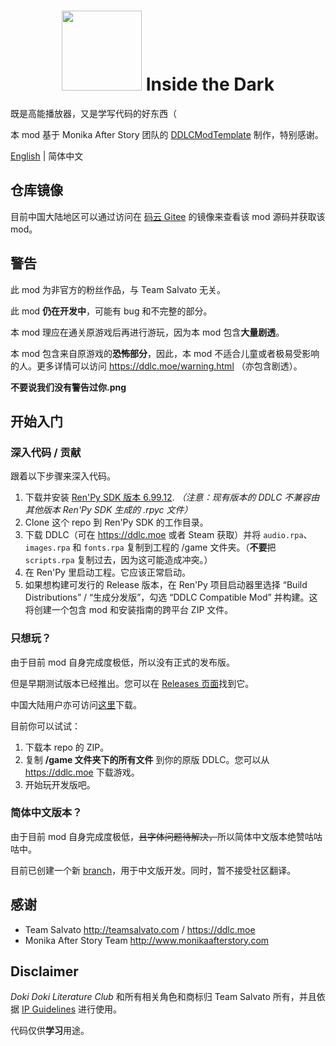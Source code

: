 <!-- sorry -->
<h1>
  <div align="center">
    <img src="https://github.com/imgradeone/InsideTheDark/raw/90d23499ba4099d90023599d5d63d57830f70f1b/game/mod_assets/insidethedark.png" width="128" height="128">
    Inside the Dark
  </div>
</h1>

既是高能播放器，又是学写代码的好东西（

本 mod 基于 Monika After Story 团队的 [DDLCModTemplate](https://github.com/Monika-After-Story/DDLCModTemplate) 制作，特别感谢。

[English](./README.md) | 简体中文

## 仓库镜像

目前中国大陆地区可以通过访问在 [码云 Gitee](https://gitee.com/imgradeone/InsideTheDark) 的镜像来查看该 mod 源码并获取该 mod。

## 警告

此 mod 为非官方的粉丝作品，与 Team Salvato 无关。

此 mod **仍在开发中**，可能有 bug 和不完整的部分。

本 mod 理应在通关原游戏后再进行游玩，因为本 mod 包含**大量剧透**。

本 mod 包含来自原游戏的**恐怖部分**，因此，本 mod 不适合儿童或者极易受影响的人。更多详情可以访问 https://ddlc.moe/warning.html （亦包含剧透）。

**不要说我们没有警告过你.png**

## 开始入门

### 深入代码 / 贡献
跟着以下步骤来深入代码。

1. 下载并安装 [Ren'Py SDK 版本 6.99.12](https://www.renpy.org/release/6.99.12). *（注意：现有版本的 DDLC 不兼容由其他版本 Ren'Py SDK 生成的 .rpyc 文件）*
1. Clone 这个 repo 到 Ren'Py SDK 的工作目录。
1. 下载 DDLC（可在 https://ddlc.moe 或者 Steam 获取）并将 `audio.rpa`、`images.rpa` 和 `fonts.rpa` 复制到工程的 /game 文件夹。（**不要**把 `scripts.rpa` 复制过去，因为这可能造成冲突。）
1. 在 Ren'Py 里启动工程。它应该正常启动。
1. 如果想构建可发行的 Release 版本，在 Ren'Py 项目启动器里选择 “Build Distributions” / “生成分发版”，勾选 “DDLC Compatible Mod” 并构建。这将创建一个包含 mod 和安装指南的跨平台 ZIP 文件。

### 只想玩？

由于目前 mod 自身完成度极低，所以没有正式的发布版。

但是早期测试版本已经推出。您可以在 [Releases 页面](https://github.com/imgradeone/InsideTheDark/releases)找到它。

中国大陆用户亦可访问[这里](https://gitee.com/imgradeone/InsideTheDark/releases)下载。

目前你可以试试：

1. 下载本 repo 的 ZIP。
2. 复制 **/game 文件夹下的所有文件** 到你的原版 DDLC。您可以从 https://ddlc.moe 下载游戏。
3. 开始玩开发版吧。

### 简体中文版本？

由于目前 mod 自身完成度极低，<s>且字体问题待解决，</s>所以简体中文版本绝赞咕咕咕中。

目前已创建一个新 [branch](../../tree/chinese)，用于中文版开发。同时，暂不接受社区翻译。

## 感谢

- Team Salvato http://teamsalvato.com / https://ddlc.moe
- Monika After Story Team http://www.monikaafterstory.com

## Disclaimer

*Doki Doki Literature Club* 和所有相关角色和商标归 Team Salvato 所有，并且依据 [IP Guidelines](http://teamsalvato.com/ip-guidelines/) 进行使用。

代码仅供**学习**用途。
